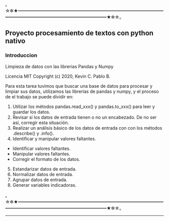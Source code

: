 ｡☆✼★━━━━━━━━━━━━━━━━━━━━━━━━━━━━━━━━━━━━━━━━━━━━━━━━━━━━━━━━★✼☆｡
## Proyecto procesamiento de textos con python nativo
### Introduccion

Limpieza de datos con las librerias Pandas y Numpy

Licencia MIT
Copyright (c) 2020, Kevin C. Pablo B.

Para esta tarea tuvimos que buscar una base de datos para procesar y limpiar sus datos, utilizamos las librerias de pandas y numpy, y el proceso de el trabajo se puede dividir en:
1. Utilizar los métodos pandas.read_xxx() y pandas.to_xxx() para leer y guardar los
datos.
2. Revisar si los datos de entrada tienen o no un encabezado. De no ser así, corregir esta
situación.
3. Realizar un análisis básico de los datos de entrada con con los métodos .describe() y .info().
4. Identificar y manipular valores faltantes.
  - Identificar valores faltantes.
  - Manipular valores faltantes.
  - Corregir el formato de los datos.
5. Estandarizar datos de entrada.
6. Normalizar datos de entrada.
7. Agrupar datos de entrada.
8. Generar variables indicadoras.

｡☆✼★━━━━━━━━━━━━━━━━━━━━━━━━━━━━━━━━━━━━━━━━━━━━━━━━━━━━━━━━★✼☆｡

-----
